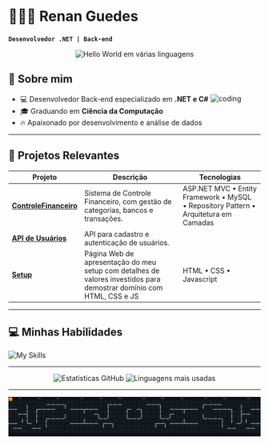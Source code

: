# 👨🏽‍💻 Renan Guedes

**`Desenvolvedor .NET | Back-end`**

<p align="center">
  <img src="https://user-images.githubusercontent.com/74038190/226190894-18e959ba-d458-4a94-ac44-790190f2a947.gif" width="60%" alt="Hello World em várias linguagens" />
</p>

## 🧠 Sobre mim

<img align="right" alt="coding" src="https://user-images.githubusercontent.com/74038190/212749168-86d6c7ab-98da-409b-998f-c5b74721badd.gif" width="100"/>

- 💻 Desenvolvedor Back-end especializado em **.NET e C#**  
- 🎓 Graduando em **Ciência da Computação**  
- 🔥 Apaixonado por desenvolvimento e análise de dados

---

## 🚀 Projetos Relevantes

| Projeto | Descrição | Tecnologias |
|---------|-----------|-------------|
| **[ControleFinanceiro](https://github.com/Renan-Guedes/ControleFinanceiro)** | Sistema de Controle Financeiro, com gestão de categorias, bancos e transações. | ASP.NET MVC • Entity Framework • MySQL • Repository Pattern • Arquitetura em Camadas |
| **[API de Usuários](https://github.com/Renan-Guedes/API-Usuarios-Angular)** | API para cadastro e autenticação de usuários. |
| **[Setup](https://github.com/Renan-Guedes/Setup)** | Página Web de apresentação do meu setup com detalhes de valores investidos para demostrar domínio com HTML, CSS e JS | HTML • CSS • Javascript |

---

## 💻 Minhas Habilidades

![My Skills](https://go-skill-icons.vercel.app/api/icons?i=cs,dotnet,js,sqlserver,mysql,git,github,azure,pbi,excel,html,css,bootstrap,wordpress&titles=true)

---

<div align="center">
  <img src="https://github-readme-stats.vercel.app/api?username=Renan-Guedes&show_icons=true&include_all_commits=true&count_private=true&theme=merko&rank_icon=github&border_radius=10" height="150" alt="Estatísticas GitHub" />
  <img src="https://github-readme-stats.vercel.app/api/top-langs?username=Renan-Guedes&locale=pt-br&hide_title=false&layout=compact&card_width=320&langs_count=5&theme=merko&border_radius=10" height="150" alt="Linguagens mais usadas" />
</div>

---

<div align="center">
  <img src="https://raw.githubusercontent.com/Renan-Guedes/Renan-Guedes/output/github-contribution-grid.svg" alt="animation" />
</div>
